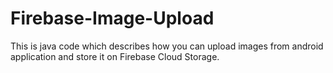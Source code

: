 # Firebase-Image-Upload
This is java code which describes how you can upload images from android application and store it on Firebase Cloud Storage.
